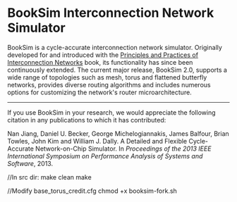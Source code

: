 BookSim Interconnection Network Simulator
=========================================

BookSim is a cycle-accurate interconnection network simulator.
Originally developed for and introduced with the [Principles and Practices of Interconnection Networks](http://cva.stanford.edu/books/ppin/) book, its functionality has since been continuously extended.
The current major release, BookSim 2.0, supports a wide range of topologies such as mesh, torus and flattened butterfly networks, provides diverse routing algorithms and includes numerous options for customizing the network's router microarchitecture.

---

If you use BookSim in your research, we would appreciate the following citation in any publications to which it has contributed:

Nan Jiang, Daniel U. Becker, George Michelogiannakis, James Balfour, Brian Towles, John Kim and William J. Dally. A Detailed and Flexible Cycle-Accurate Network-on-Chip Simulator. In *Proceedings of the 2013 IEEE International Symposium on Performance Analysis of Systems and Software*, 2013.

//In src dir:
make clean
make

//Modify base_torus_credit.cfg
chmod +x booksim-fork.sh
